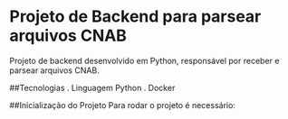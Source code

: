 # Projeto de Backend para parsear arquivos CNAB
Projeto de backend desenvolvido em Python, responsável por receber e parsear arquivos CNAB.

##Tecnologias
. Linguagem Python
. Docker

##Inicialização do Projeto
Para rodar o projeto é necessário: 
